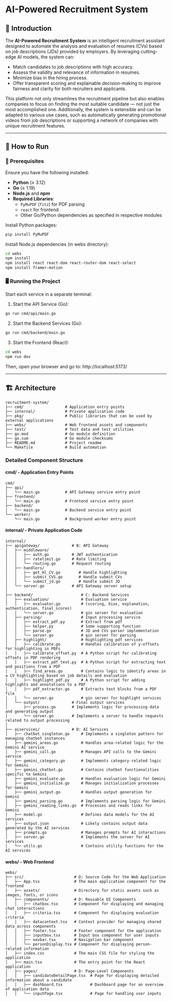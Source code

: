 # AI-Powered Recruitment System

## 🧠 Introduction

The **AI-Powered Recruitment System** is an intelligent recruitment assistant designed to automate the analysis and evaluation of resumes (CVs) based on job descriptions (JDs) provided by employers. By leveraging cutting-edge AI models, the system can:

- Match candidates to job descriptions with high accuracy.
- Assess the validity and relevance of information in resumes.
- Minimize bias in the hiring process.
- Offer transparent scoring and explainable decision-making to improve fairness and clarity for both recruiters and applicants.

This platform not only streamlines the recruitment pipeline but also enables companies to focus on finding the most suitable candidate — not just the most accomplished one. Additionally, the system is extensible and can be adapted to various use cases, such as automatically generating promotional videos from job descriptions or supporting a network of companies with unique recruitment features.

---

## 🚀 How to Run

### 🧰 Prerequisites

Ensure you have the following installed:

- **Python** (≥ 3.12)
- **Go** (≥ 1.19)
- **Node.js** and **npm**
- **Required Libraries**:
  - `PyMuPDF` (`fitz`) for PDF parsing
  - `react` for frontend
  - Other Go/Python dependencies as specified in respective modules

Install Python packages:

```bash
pip install PyMuPDF
```

Install Node.js dependencies (in webs directory):

```bash
cd webs
npm install
npm install react react-dom react-router-dom react-select
npm install framer-motion
```

### 🖥️ Running the Project
Start each service in a separate terminal:
1. Start the API Service (Go):
```bash
go run cmd/api/main.go
```
2. Start the Backend Services (Go):
```bash
go run cmd/backend/main.go
```
3. Start the Frontend (React):
```bash
cd webs
npm run dev
```
Then, open your browser and go to: http://localhost:5173/

---

## 🏗️ Architecture

```
recruitment-system/
├── cmd/                  # Application entry points
├── internal/             # Private application code
├── pkg/                  # Public libraries that can be used by external applications
├── webs/                 # Web frontend assets and components
├── test/                 # Test data and test utilities
├── go.mod                # Go module definition
├── go.sum                # Go module checksums
├── README.md             # Project readme
└── Makefile              # Build automation
```

### Detailed Component Structure

#### cmd/ - Application Entry Points

```
cmd/
├── api/
│   └── main.go           # API Gateway service entry point
├── frontend/
│   └── main.go           # Frontend service entry point
├── backend/
│   └── main.go           # Backend service entry point
└── worker/
    └── main.go           # Background worker entry point
```

#### internal/ - Private Application Code

```
internal/
├── apigateway/              # B: API Gateway
│   ├── middleware/
│   │   ├── auth.go          # JWT authentication
│   │   ├── ratelimit.go     # Rate limiting
│   │   └── routing.go       # Request routing
│   ├── handlers/
│   │   ├── get_Hl_CV.go        # Handle highlighting
│   │   ├── submit_CVS.go       # Handle submit CVs
│   │   └── submit_jd.go        # Handle submit JD
│   └── server.go            # API Gateway server setup
│
├── backend/                     # C: Backend Services
│   ├── evaluation/              # Evaluation service
│   │   ├── evaluator.go         # (scoring, bias, explanation, authentication, final_scores)
│   │   └── server.go            # gin server for evaluation
│   ├── parsing/                 # Input processing service
│   │   ├── extract_pdf.py       # Extract from pdf
│   │   ├── helper.py            # Some supporting function
│   │   ├── parse.go             # JD and CVs parser implementation
│   │   └── server.go            # gin server for parsing
│   ├── highlight/               # Highlighting pdf services
│   │   ├── calibrate.go         # Handles calibration of y-offsets for highlighting in PDFs
│   │   ├── calibrate_offset.py  # A Python script for calibrating offsets in PDF rendering
│   │   ├── extract_pdf_text.py  # A Python script for extracting text and positions from a PDF
│   │   ├── find_areas.go        # Contains logic to identify areas in a CV highlighting based on job details and evaluation
│   │   ├── highlight_pdf.py     # A Python script for adding highlights and annotations to a PDF
│   │   ├── pdf_extractor.go     # Extracts text blocks from a PDF file
│   │   └── server.go            # gin server for highlight services
│   └── output/              # Final output services
│       ├── process.go       # Implements logic for processing data and generating output
│       └── server.go        # Implements a server to handle requests related to output processing
│
├── aiservices/              # D: AI Services
│   ├── chatbot_singleton.go     # Implements a singleton pattern for managing chatbot instances
│   ├── gemini_areas.go          # Handles area-related logic for the Gemini AI service
│   ├── gemini_call.go           # Manages API calls to the Gemini service
│   ├── gemini_category.go       # Implements category-related logic for Gemini
│   ├── gemini_chatbot.go        # Contains chatbot functionalities specific to Gemini
│   ├── gemini_evaluate.go       # Handles evaluation logic for Gemini
│   ├── gemini_initialize.go     # Manages initialization processes for Gemini
│   ├── gemini_output.go         # Handles output generation for Gemini
│   ├── gemini_parsing.go        # Implements parsing logic for Gemini
│   ├── gemini_reading_links.go  # Processes and reads links for Gemini
│   ├── model.go                 # Defines data models for the AI services
│   ├── output.json              # Likely contains output data generated by the AI services
│   ├── prompts.go               # Manages prompts for AI interactions
│   ├── server.go                # Implements the server for AI services
│   └── utils.go                 # Contains utility functions for the AI services
```

#### webs/ - Web Frontend

```
webs/
├── src/                      # D: Source Code for the Web Application
│   ├── App.tsx               # The main application component for the frontend
│   ├── assets/               # Directory for static assets such as images, fonts, or icons
│   ├── components/           # D: Reusable UI Components
│   │   ├── chatbox.tsx       # Component for displaying and managing chat interactions
│   │   ├── criteria.tsx      # Component for displaying evaluation criteria
│   │   ├── datacontext.tsx   # Context provider for managing shared data across components
│   │   ├── footer.tsx        # Footer component for the application
│   │   ├── inputbox.tsx      # Input box component for user inputs
│   │   ├── navbar.tsx        # Navigation bar component
│   │   └── personDisplay.tsx # Component for displaying person-related information
│   ├── index.css             # The main CSS file for styling the application
│   ├── main.tsx              # The entry point for the React application
│   ├── pages/                # D: Page-Level Components
│   │   ├── candidateDetailPage.tsx  # Page for displaying detailed information about a candidate
│   │   ├── dashboard.tsx            # Dashboard page for an overview of application data
│   │   └── inputPage.tsx            # Page for handling user inputs
```
